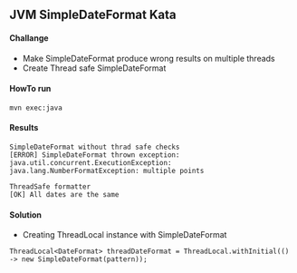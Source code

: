 ## JVM SimpleDateFormat Kata

#### Challange
- Make SimpleDateFormat produce wrong results on multiple threads
- Create Thread safe SimpleDateFormat

#### HowTo run

`mvn exec:java`

#### Results
```
SimpleDateFormat without thrad safe checks
[ERROR] SimpleDateFormat thrown exception: java.util.concurrent.ExecutionException: java.lang.NumberFormatException: multiple points

ThreadSafe formatter
[OK] All dates are the same
```

#### Solution

- Creating ThreadLocal instance with SimpleDateFormat
```
ThreadLocal<DateFormat> threadDateFormat = ThreadLocal.withInitial(() -> new SimpleDateFormat(pattern));
```